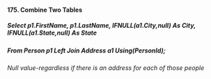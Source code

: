 #### 175. Combine Two Tables
##### Select p1.FirstName, p1.LastName, IFNULL(a1.City,null) As City, IFNULL(a1.State,null) As State
##### From Person p1 Left Join Address a1 Using(PersonId);
###### Null value-regardless if there is an address for each of those people
